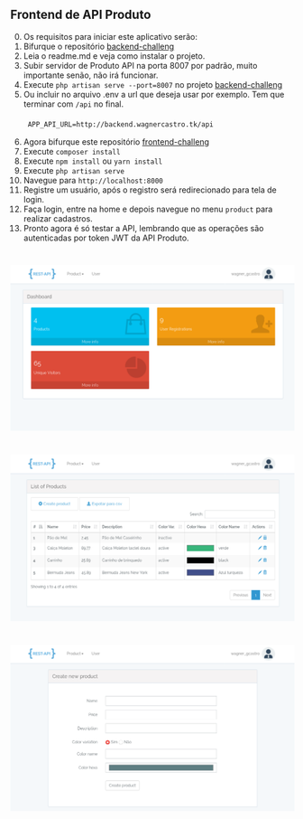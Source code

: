 ## Frontend de API Produto 

0. Os requisitos para iniciar este aplicativo serão:
1. Bifurque o repositório [backend-challeng](https://github.com/wagnerGCastro/backend-challenge)
2. Leia o readme.md e veja como instalar o projeto.
3. Subir servidor de Produto API na porta 8007 por padrão, muito importante senão, não irá funcionar.
4. Execute `php artisan serve --port=8007` no projeto [backend-challeng](https://github.com/wagnerGCastro/backend-challenge)
5. Ou incluir no arquivo .env a url que deseja usar por exemplo. Tem que terminar com `/api` no final.
    #### 
    ``` txt
     APP_API_URL=http://backend.wagnercastro.tk/api
    ```
6. Agora bifurque este repositório [frontend-challeng](https://github.com/wagnerGCastro/frontend-challenge)
7. Execute `composer install`
8. Execute `npm install` ou `yarn install`
9. Execute `php artisan serve`
10. Navegue para `http://localhost:8000`
11. Registre um usuário, após o registro será redirecionado para tela de login.
12. Faça login, entre na home e depois navegue no menu `product` para realizar cadastros.
13. Pronto agora é só testar a API, lembrando que as operações são autenticadas por token JWT da API Produto.

#
![alt text](https://github.com/wagnerGCastro/frontend-challenge/blob/master/documentation_api/1-home.png?v=1.0)
#
![alt text](https://github.com/wagnerGCastro/frontend-challenge/blob/master/documentation_api/2-product-list.png?v=1.0)
#
![alt text](https://github.com/wagnerGCastro/frontend-challenge/blob/master/documentation_api/3-product-create.png?v=1.0)